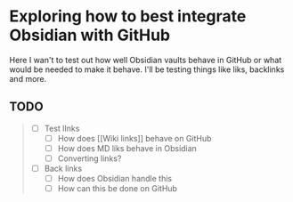 # Exploring how to best integrate Obsidian with GitHub

Here I wan't to test out how well Obsidian vaults behave in GitHub or what would be needed to make it behave.
I'll be testing things like liks, backlinks and more.

## TODO

> - [ ] Test lInks
> 	- [ ] How does [[Wiki links]] behave on GitHub
> 	- [ ] How does MD liks behave in Obsidian
> 	- [ ] Converting links?
> - [ ] Back links
> 	- [ ] How does Obsidian handle this
> 	- [ ] How can this be done on GitHub
